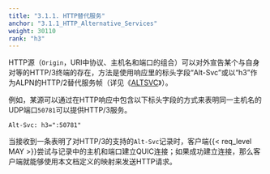 ```yaml
---
title: "3.1.1. HTTP替代服务"
anchor: "3.1.1_HTTP_Alternative_Services"
weight: 30110
rank: "h3"
---
```


HTTP源（`Origin`，URI中协议、主机名和端口的组合）可以对外宣告某个与自身对等的HTTP/3终端的存在，方法是使用响应里的标头字段“Alt-Svc”或以“h3”作为ALPN的HTTP/2替代服务帧（详见《[ALTSVC]()》）。

例如，某源可以通过在HTTP响应中包含以下标头字段的方式来表明同一主机名的UDP端口`50781`可以提供HTTP/3服务。

```
Alt-Svc: h3=":50781"
```

当接收到一条表明了对HTTP/3的支持的`Alt-Svc`记录时，客户端{{< req_level MAY >}}尝试与记录中的主机和端口建立QUIC连接；如果成功建立连接，那么客户端就能够使用本文档定义的映射来发送HTTP请求。

